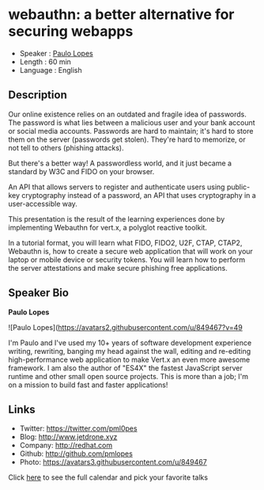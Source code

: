 webauthn: a better alternative for securing webapps
=================================================

* Speaker   : [Paulo Lopes](https://pixels.camp/pmlopes)
* Length    : 60 min
* Language  : English

Description
-----------

Our online existence relies on an outdated and fragile idea of passwords. The password is what lies between a malicious user and your bank account or social media accounts. Passwords are hard to maintain; it's hard to store them on the server (passwords get stolen). They're hard to memorize, or not tell to others (phishing attacks).

But there's a better way! A passwordless world, and it just became a standard by W3C and FIDO on your browser.

An API that allows servers to register and authenticate users using public-key cryptography instead of a password, an API that uses cryptography in a user-accessible way.

This presentation is the result of the learning experiences done by implementing Webauthn for vert.x, a polyglot reactive toolkit.

In a tutorial format, you will learn what FIDO, FIDO2, U2F, CTAP, CTAP2, Webauthn is, how to create a secure web application that will work on your laptop or mobile device or security tokens. You will learn how to perform the server attestations and make secure phishing free applications. 

Speaker Bio
-----------

**Paulo Lopes**

![Paulo Lopes](https://avatars2.githubusercontent.com/u/849467?v=49

I'm Paulo and I've used my 10+ years of software development experience writing, rewriting, banging my head against the wall, editing and re-editing high-performance web application to make Vert.x an even more awesome framework. I am also the author of "ES4X" the fastest JavaScript server runtime and other small open source projects. This is more than a job; I'm on a mission to build fast and faster applications!

Links
-----

* Twitter: https://twitter.com/pml0pes
* Blog: http://www.jetdrone.xyz
* Company: http://redhat.com
* Github: http://github.com/pmlopes
* Photo: https://avatars3.githubusercontent.com/u/849467

Click [here][1] to see the full calendar and pick your favorite talks

[1]: https://pixels.camp/schedule/
